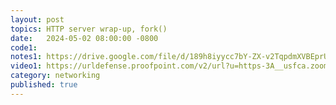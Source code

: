 ```yaml
---
layout: post
topics: HTTP server wrap-up, fork()
date:   2024-05-02 08:00:00 -0800
code1: 
notes1: https://drive.google.com/file/d/189h8iyycc7bY-ZX-v2TqpdmXVBEprUmc/view?usp=sharing
video1: https://urldefense.proofpoint.com/v2/url?u=https-3A__usfca.zoom.us_rec_share_WBcFuQS0f6k9om5hjuOYFT3ymjj83XXa5dCOExIPdsHFA441I2QhoC6UBgtV6IhD.T6Nt4W4q-5FyvjJCjQ&d=DwMFAw&c=qgVugHHq3rzouXkEXdxBNQ&r=zUwZhCZ6veD8D3JcqbG6_FfQD7Zw7tIzhr-R0Vq7V0s&m=dBm_-EETuDUdXfsOJxRenFpYmezJ4rkYWKUadj54-2C8_qxR0hz9jbfl0Ur237rS&s=xkHgLvgXSFYX8NRx_i2Ob-jRnSBvKFfQBxI-fD8SoE4&e=
category: networking
published: true
---
```

